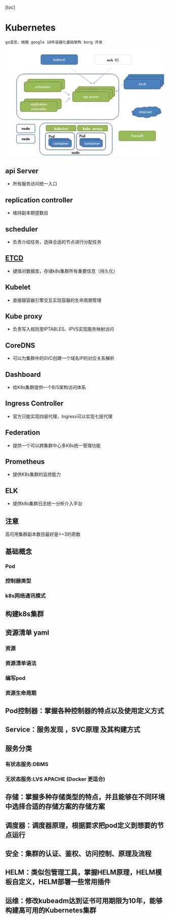 [toc]
# Kubernetes
```text
go语言，根据 google 10年容器化基础架构 borg 开发
```
![image](img/K8s架构图.jpg)

## api Server

- 所有服务访问统一入口

## replication controller

- 维持副本期望数目

## scheduler

- 负责介绍任务，选择合适的节点进行分配任务

## [ETCD](ETCD.md)

- 键值对数据库，存储k8s集群所有重要信息（持久化）

## Kubelet

- 直接跟容器引擎交互实现容器的生命周期管理

## Kube proxy

- 负责写入规则至IPTABLES、IPVS实现服务映射访问

## CoreDNS

- 可以为集群中的SVC创建一个域名IP的对应关系解析

## Dashboard

- 给K8s集群提供一个B/S架构访问体系

## Ingress Controller

- 官方只能实现四层代理，Ingress可以实现七层代理

## Federation

- 提供一个可以跨集群中心多K8s统一管理功能

## Prometheus

- 提供K8s集群的监控能力

## ELK

- 提供k8s集群日志统一分析介入平台

## 注意

高可用集群副本数目最好是>=3的奇数

## 基础概念
### Pod
### 控制器类型
### k8s网络通讯模式
## 构建k8s集群
## 资源清单 yaml
### 资源
### 资源清单语法
### 编写pod
### 资源生命周期
## Pod控制器：掌握各种控制器的特点以及使用定义方式
## Service：服务发现 ，SVC原理 及其构建方式
## 服务分类
### 有状态服务:DBMS
### 无状态服务:LVS APACHE (Docker 更适合)
## 存储：掌握多种存储类型的特点，并且能够在不同环境中选择合适的存储方案的存储方案
## 调度器：调度器原理，根据要求把pod定义到想要的节点运行
## 安全：集群的认证、鉴权、访问控制、原理及流程
## HELM：类似包管理工具，掌握HELM原理，HELM模板自定义，HELM部署一些常用插件
## 运维：修改kubeadm达到证书可用期限为10年，能够构建高可用的Kubernetes集群